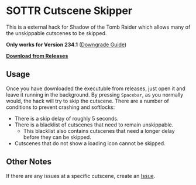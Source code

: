 # SOTTR Cutscene Skipper
This is a external hack for Shadow of the Tomb Raider which allows many of the unskippable cutscenes to be skipped.

 **Only works for Version 234.1** ([Downgrade Guide](https://www.speedrun.com/trshadow/guide/4yi80))
 
 **[Download from Releases](https://github.com/Atorizil/SOTTR-Cutscene-Skipper/releases)**
 
## Usage
Once you have downloaded the executuble from releases, just open it and leave it running in the background. By pressing `Spacebar`, as you normally would, the hack will try to skip the cutscene. There are a number of conditions to prevent crashing and softlocks:
- There is a skip delay of roughly 5 seconds.
- There is a blacklist of cutscenes that need to remain unskippable.
  - This blacklist also contains cutscenes that need a longer delay before they can be skipped.
- Cutscenes that do not show a loading icon cannot be skipped.

## Other Notes
If there are any issues at a specific cutscene, create an [Issue](https://github.com/Atorizil/SOTTR-Cutscene-Skipper/issues).